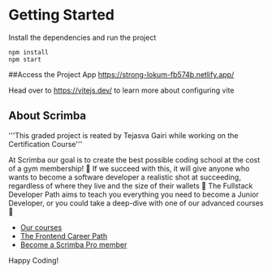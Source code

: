 # Getting Started
Install the dependencies and run the project
```
npm install
npm start
```

##Access the Project App
https://strong-lokum-fb574b.netlify.app/

Head over to https://vitejs.dev/ to learn more about configuring vite
## About Scrimba

'''This graded project is reated by Tejasva Gairi while working on the Certification Course'''


At Scrimba our goal is to create the best possible coding school at the cost of a gym membership! 💜
If we succeed with this, it will give anyone who wants to become a software developer a realistic shot at succeeding, regardless of where they live and the size of their wallets 🎉
The Fullstack Developer Path aims to teach you everything you need to become a Junior Developer, or you could take a deep-dive with one of our advanced courses 🚀

- [Our courses](https://scrimba.com/courses)
- [The Frontend Career Path](https://scrimba.com/fullstack-path-c0fullstack)
- [Become a Scrimba Pro member](https://scrimba.com/pricing)

Happy Coding!
